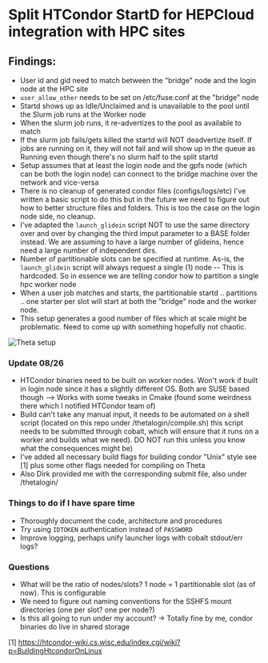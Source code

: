 # Split HTCondor StartD for HEPCloud integration with HPC sites

## Findings:
* User id and gid need to match between the "bridge" node and the login node at the HPC site
* `user_allow_other` needs to be set on /etc/fuse.conf at the "bridge" node
* Startd shows up as Idle/Unclaimed and is unavailable to the pool until the Slurm job runs at the Worker node
* When the slurm job runs, it re-advertizes to the pool as available to match
* If the slurm job fails/gets killed the startd will NOT deadvertize itself. If jobs are running on it, they will not fail and will show up in the queue as Running even though there's no slurm half to the split startd
* Setup assumes that at least the login node and the gpfs node (which can be both the login node) can connect to the bridge machine over the network and vice-versa
* There is no cleanup of generated condor files (configs/logs/etc) I've written a basic script to do this but in the future we need to figure out how to better structure files and folders. This is too the case on the login node side, no cleanup. 
* I've adapted the `launch_glidein` script NOT to use the same directory over and over by changing the third imput parameter to a BASE folder instead. We are assuming to have a large number of glideins, hence need a large number of independent dirs.
* Number of partitionable slots can be specified at runtime. As-is, the `launch_glidein` script will always request a single (1) node -- This is hardcoded. So in essence we are telling condor how to partition a single hpc worker node
* When a user job matches and starts, the partitionable startd .. partitions .. one starter per slot will start at both the "bridge" node and the worker node.
* This setup generates a good number of files which at scale might be problematic. Need to come up with something hopefully not chaotic.

![Theta setup](https://drive.google.com/file/d/1rvwarDIIv4ymkJiTKFtbsYnDMmk1rR7b/view?usp=sharing)

### Update 08/26
* HTCondor binaries need to be built on worker nodes. Won't work if built in login node since it has a slightly different OS. Both are SUSE based though --> Works with some tweaks in Cmake (found some weirdness there which I notified HTCondor team of)
* Build can't take any manual input, it needs to be automated on a shell script (located on this repo under /thetalogin/compile.sh) this script needs to be submitted through cobalt, which will ensure that it runs on a worker and builds what we need). DO NOT run this unless you know what the consequences might be)
* I've added all necessary build flags for building condor "Unix" style see [1] plus some other flags needed for compiling on Theta
* Also Dirk provided me with the corresponding submit file, also under /thetalogin/

### Things to do if I have spare time
* Thoroughly document the code, architecture and procedures
* Try using `IDTOKEN` authentication instead of `PASSWORD`
* Improve logging, perhaps unify launcher logs with cobalt stdout/err logs?

### Questions
* What will be the ratio of nodes/slots? 1 node = 1 partitionable slot (as of now). This is configurable
* We need to figure out naming conventions for the SSHFS mount directories (one per slot? one per node?)
* Is this all going to run under my account? -> Totally fine by me, condor binaries do live in shared storage


[1] https://htcondor-wiki.cs.wisc.edu/index.cgi/wiki?p=BuildingHtcondorOnLinux
